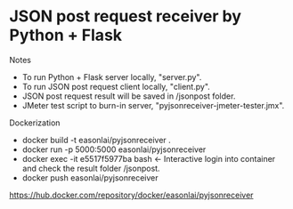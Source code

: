 # JSON post request receiver by Python + Flask

Notes
* To run Python + Flask server locally, "server.py".
* To run JSON post request client locally, "client.py".
* JSON post request result will be saved in /jsonpost folder.
* JMeter test script to burn-in server, "pyjsonreceiver-jmeter-tester.jmx".

Dockerization
* docker build -t easonlai/pyjsonreceiver .
* docker run -p 5000:5000 easonlai/pyjsonreceiver
* docker exec -it e5517f5977ba bash <- Interactive login into container and check the result folder /jsonpost.
* docker push easonlai/pyjsonreceiver

https://hub.docker.com/repository/docker/easonlai/pyjsonreceiver